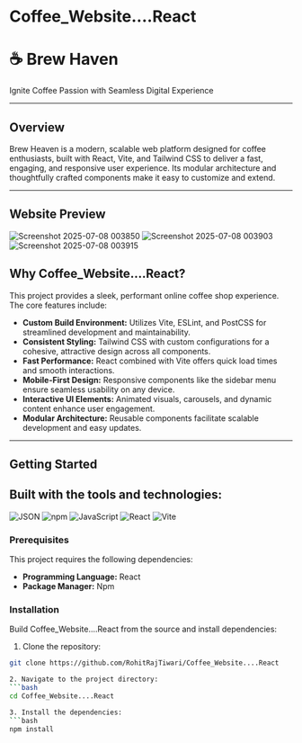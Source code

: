 # Coffee_Website....React
# ☕ Brew Haven
Ignite Coffee Passion with Seamless Digital Experience

---

## Overview

Brew Heaven is a modern, scalable web platform designed for coffee enthusiasts, built with React, Vite, and Tailwind CSS to deliver a fast, engaging, and responsive user experience. Its modular architecture and thoughtfully crafted components make it easy to customize and extend.

---
## Website Preview
![Screenshot 2025-07-08 003850](https://github.com/user-attachments/assets/9b0fa5f7-5cce-4885-980a-e7aa4e68c8e8)
![Screenshot 2025-07-08 003903](https://github.com/user-attachments/assets/5f44df27-950a-4145-a2f2-ad5d47f4254a)
![Screenshot 2025-07-08 003915](https://github.com/user-attachments/assets/79e3408d-6af9-4b81-9045-a0f63d693bf9)




## Why Coffee_Website....React?

This project provides a sleek, performant online coffee shop experience. The core features include:

- **Custom Build Environment:** Utilizes Vite, ESLint, and PostCSS for streamlined development and maintainability.
- **Consistent Styling:** Tailwind CSS with custom configurations for a cohesive, attractive design across all components.
- **Fast Performance:** React combined with Vite offers quick load times and smooth interactions.
- **Mobile-First Design:** Responsive components like the sidebar menu ensure seamless usability on any device.
- **Interactive UI Elements:** Animated visuals, carousels, and dynamic content enhance user engagement.
- **Modular Architecture:** Reusable components facilitate scalable development and easy updates.

---

## Getting Started

## Built with the tools and technologies:

![JSON](https://img.shields.io/badge/JSON-000000?style=for-the-badge&logo=json&logoColor=white)  ![npm](https://img.shields.io/badge/Npm-CC3534?style=for-the-badge&logo=npm&logoColor=white)  ![JavaScript](https://img.shields.io/badge/JavaScript-323330?style=for-the-badge&logo=Javascript&logoColor=F7DF1E) ![React](https://img.shields.io/badge/React-61DAFB?style=for-the-badge&logo=react&logoColor=white) ![Vite](https://img.shields.io/badge/Vite-646CFF?style=for-the-badge&logo=vite&logoColor=white) 


### Prerequisites

This project requires the following dependencies:

- **Programming Language:** React
- **Package Manager:** Npm

### Installation

Build Coffee_Website....React from the source and install dependencies:

1. Clone the repository:

```bash  
git clone https://github.com/RohitRajTiwari/Coffee_Website....React 

2. Navigate to the project directory:
```bash
cd Coffee_Website....React

3. Install the dependencies:
```bash
npm install
